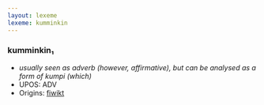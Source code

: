 ```yaml
---
layout: lexeme
lexeme: kumminkin
---
```


###  kumminkin₁

* _usually seen as adverb (however, affirmative), but can be analysed as a form of *kumpi* (which)_
* UPOS:  ADV
* Origins: [fiwikt](https://fi.wiktionary.org/wiki/kumminkin) 


